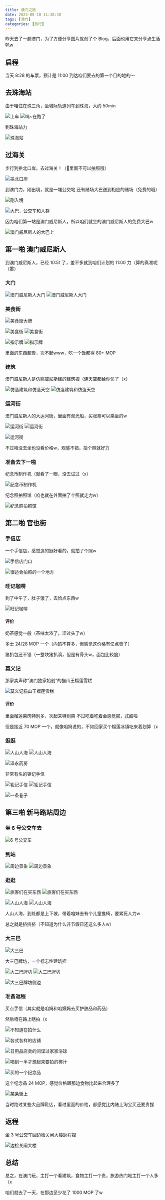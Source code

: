 ```yaml
---
title: 澳门之旅
date: 2023-08-18 11:38:18
tags: [澳门]
categories: [旅行]
---
```


昨天去了一趟澳门，为了方便分享图片就创了个 Blog，后面也用它来分享点生活叭w

<!-- more -->

## 启程

当天 8:28 的车票，预计是 11:00 到达咱们要去的第一个目的地的～

## 去珠海站

由于咱住在珠三角，坐城际轨道列车到珠海，大约 50min

![上车](AGC_20230817_082316703.avif)
![呜~在跑了](AGC_20230817_083148391.avif)

到珠海站力

![珠海站](AGC_20230817_092152202.avif)

## 过海关

步行到拱北口岸，去过海关！（🛃里面不可以拍照哦）

![拱北口岸](AGC_20230817_093852027.avif)

到澳门力，刚出境，就是一堆公交站 还有赌场大巴送到相应的赌场（免费的哦）

![刚入境](AGC_20230817_101118649.avif)

![大巴，公交车和人群](AGC_20230817_101415493.avif)

因为咱们第一站是澳门威尼斯人，所以咱们就坐的澳门威尼斯人的免费大巴w

![澳门威尼斯人的大巴上](AGC_20230817_103723782.avif)

## 第一啪 澳门威尼斯人

到澳门威尼斯人，已经 10:51 了，差不多就到咱们计划的 11:00 力（算的真准呢（雾）

### 大门

![澳门威尼斯人大门](AGC_20230817_105123592.avif)
![澳门威尼斯人大门](AGC_20230817_105225716.avif)

### 美食街

![美食街大牌](AGC_20230817_110034232.avif)

![美食街](AGC_20230817_110232153.avif)
![美食街](AGC_20230817_110246011.avif)

![指示牌](AGC_20230817_110750792.avif)
![指示牌](AGC_20230817_111646501.avif)

里面的东西超贵，次不起www，吃一个饭都得 80+ MOP

### 建筑

澳门威尼斯人是仿照威尼斯建的建筑捏（连天空都给你仿了（x）

![仿造建筑和仿造天空](AGC_20230817_110429790.avif)
![仿造建筑和仿造天空](AGC_20230817_110444794.avif)

### 运河街

澳门威尼斯人的大运河街，里面有观光船，买张票可以乘坐的w

![运河街](AGC_20230817_112532081.avif)
![运河街](AGC_20230817_112603483.avif)

![运河街](AGC_20230817_112612520.avif)

不过咱没去坐也没看价格w，观感不错，拍个照就好力

### 准备去下一啪

纪念币制作机（就看了一眼，没去试过（x）

![纪念币制作机](AGC_20230817_114556825.avif)

纪念照拍照馆（咱也就在外面拍了个照就走力w）

![纪念照拍照馆](AGC_20230817_114728509.avif)

## 第二啪 官也街

### 手信店

一个手信店，感觉造的挺好看的，就拍了个照w

![手信店门口](AGC_20230817_121227439.avif)

![很适合拍照的一个地方](AGC_20230817_121240965.avif)

### 旺记咖啡

到了中午了，肚子饿了，去恰点东西w

![旺记咖啡](AGC_20230817_122759224.avif)

#### 评价

奶茶感觉一般（茶味太浓了，涩过头了w）

多士 24/28 MOP 一个（内馅不算多，但感觉这价格有亿点贵了）

猪扒包还不错（一整块猪扒滴，但是有骨头w，面包比较脆）

### 莫义记

那家卖声称“澳门独家始创”的猫山王榴莲雪糕

![莫义记猫山王榴莲雪糕](AGC_20230817_124642454.avif)

#### 评价

里面榴莲果肉特别多，次起来特别爽 不过吃着吃着会感觉腻，忒甜啦

但是接近 70 MOP 一个，就像咱妈说的，不如回家买个榴莲冰镇吃来着划算（x

### 逛逛

![人山人海](AGC_20230817_125256839.avif)
![人山人海](AGC_20230817_125313358.avif)

![泽永药房](AGC_20230817_125327997.avif)

非常有名的钜记手信

![钜记手信](AGC_20230817_125412177.avif)
![钜记手信](AGC_20230817_125420408.avif)

![一条巷子](AGC_20230817_125738561.avif)

## 第三啪 新马路站周边

### 坐 6 号公交车去

![6 号公交车](AGC_20230817_133620545.avif)

### 到站

![周边景象](AGC_20230817_140232754.avif)
![周边景象](AGC_20230817_140514227.avif)

### 逛逛

![旅客们在买东西](AGC_20230817_141500958.avif)
![旅客们在买东西](AGC_20230817_141507602.avif)

![人山人海](AGC_20230817_141616191.avif)
![人山人海](AGC_20230817_142103650.avif)

人山人海，到处都是上下坡，带着咱妹去有个儿童推椅，要累死人力w

总之就是挤挤挤（不知道为什么非节假日还这么多人w）

### 大三巴

![大三巴](AGC_20230817_142839599.avif)

大三巴牌坊，一个标志性建筑捏

![大三巴牌坊](AGC_20230817_145532904.avif)
![大三巴牌坊](AGC_20230817_145552721.avif)

![大三巴牌坊侧边](AGC_20230817_144709989.avif)

### 准备返程

买点手信（其实就是咱妈和咱姨妈去买护肤品和药品）

然后咱在路上瞎拍（x

![不知道在拍什么](AGC_20230817_150741995.avif)

![各式各样的店铺](AGC_20230817_154328893.avif)

![日用品店卖的间谍过家家浴球](AGC_20230817_155009960.avif)

![喝到一半才想起来要拍的椰汁](AGC_20230817_160556127.avif)

![买的一个纪念品](AGC_20230818_110454005.avif)

这个纪念品 24 MOP，感觉价格跟那边食物比起来合理多了

![某条街上](AGC_20230817_165735161.avif)

当时路过某些大品牌鞋店，看过里面的价格，都感觉比内陆上淘宝买还要贵捏

## 返程

坐 3 号公交车回边检关闸大楼返程捏

![边检关闸大楼](AGC_20230817_180739744.avif)

## 总结

总之，在澳门玩，主打一个看建筑，食物主打一个贵，旅游热门地主打一个人多（x

咱们就去了一天，在那边至少花了 1000 MOP 了w
